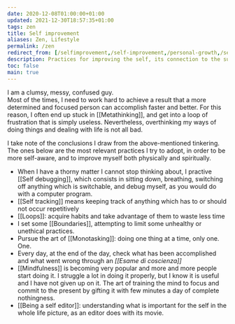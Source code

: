 ```yaml
---
date: 2020-12-08T01:00:00+01:00
updated: 2021-12-30T18:57:35+01:00
tags: zen
title: Self improvement
aliases: Zen, Lifestyle
permalink: /zen
redirect_from: [/selfimprovement,/self-improvement,/personal-growth,/self-growth,/improving,/lifestyle]
description: Practices for improving the self, its connection to the surrounding environment and living life in the best possible way
toc: false
main: true
---
```

I am a clumsy, messy, confused guy.  
Most of the times, I need to work hard to achieve a result that a more determined and focused person can accomplish faster and better. For this reason, I often end up stuck in [[Metathinking]], and get into a loop of frustration that is simply useless. Nevertheless, overthinking my ways of doing things and dealing with life is not all bad.

I take note of the conclusions I draw from the above-mentioned tinkering.  
The ones below are the most relevant practices I try to adopt, in order to be more self-aware, and to improve myself both physically and spiritually.

- When I have a thorny matter I cannot stop thinking about, I practive [[Self debugging]], which consists in sitting down, breathing, switching off anything which is switchable, and debug myself, as you would do with a computer program.
- [[Self tracking]] means keeping track of anything which has to or should not occur repetitively
- [[Loops]]: acquire habits and take advantage of them to waste less time
- I set some [[Boundaries]], attempting to limit some unhealthy or unethical practices.
- Pursue the art of [[Monotasking]]: doing one thing at a time, only one. One.
- Every day, at the end of the day, check what has been accomplished and what went wrong through an <i lang='it'>[[Esame di coscienza]]</i>
- [[Mindfulness]] is becoming very popular and more and more people start doing it. I struggle a lot in doing it properly, but I know it is useful and I have not given up on it. The art of training the mind to focus and commit to the present by gifting it with few minutes a day of complete nothingness.
- [[Being a self editor]]: understanding what is important for the self in the whole life picture, as an editor does with its movie.